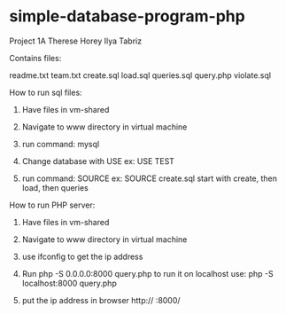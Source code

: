 # simple-database-program-php
Project 1A
Therese Horey
Ilya Tabriz


Contains files:

readme.txt
team.txt
create.sql
load.sql
queries.sql
query.php
violate.sql


How to run sql files:

1) Have files in vm-shared

2) Navigate to www directory in virtual machine

3) run command: mysql

4) Change database with USE <database>
   ex: USE TEST

5) run command: SOURCE <filename>
   ex: SOURCE create.sql
   start with create, then load, then queries



How to run PHP server:

1) Have files in vm-shared

2) Navigate to www directory in virtual machine

3) use ifconfig to get the ip address

4) Run php -S 0.0.0.0:8000 query.php
   to run it on localhost use: php -S localhost:8000 query.php

5) put the ip address in browser http:// <IP address> :8000/

